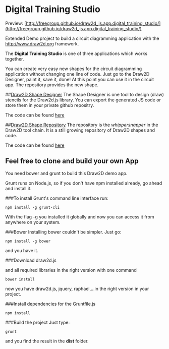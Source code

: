 # Digital Training Studio

Preview: [http://freegroup.github.io/draw2d_js.app.digital_training_studio/](http://freegroup.github.io/draw2d_js.app.digital_training_studio/)

Extended Demo project to build a circuit diagramming application with the http://www.draw2d.org framework.

The **Digital Training Studio** is one of three applications which works together.
 
You can create very easy new shapes for the circuit diagramming application without changing one line of code. Just go to the Draw2D Designer, paint it, save it, done! At this point you can use it in the circuit app. The repository provides the new shape.
  
 
##[Draw2D Shape Designer](http://freegroup.github.io/draw2d_js.app.shape_designer)
 The Shape Designer is one tool to design (draw) stencils for the Draw2d.js library. You can export the generated JS code or store them in your private github repositry.
 
 The code can be found [here](https://github.com/freegroup/draw2d_js.app.shape_designer)
  
##[Draw2D Shape Repository](http://freegroup.github.io/draw2d_js.shapes)
The repository is the *whippersnapper* in the Draw2D tool chain. It is a still growing repository of Draw2D shapes and code.

The code can be found [here](https://github.com/freegroup/draw2d_js.shapes)



## Feel free to clone and build your own App
 
You need bower and grunt to build this Draw2D demo app.

Grunt runs on Node.js, so if you don't have npm installed already, go ahead and install it.

###To install Grunt's command line interface run:

```
npm install -g grunt-cli
```

With the flag -g you installed it globally and now you can access it from anywhere on your system.

###Bower
Installing bower couldn't be simpler. Just go:
```
npm install -g bower
```
and you have it.

###Download draw2d.js

and all required libraries in the right version with one command

```
bower install
```

now you have draw2d.js, jquery, raphael,...in the right version in your project.


###Install dependencies for the Gruntfile.js

```
npm install
```

###Build the project
Just type:

```
grunt
```

and you find the result in the **dist** folder.

